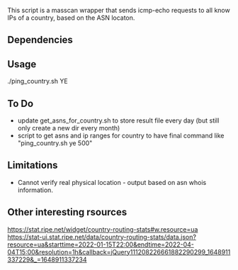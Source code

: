 
This script is a masscan wrapper that sends icmp-echo requests to all know IPs of a country, based on the ASN locaton.

## Dependencies

## Usage
./ping_country.sh YE
 

## To Do
- update get_asns_for_country.sh to store result file every day (but still only create a new dir every month)
- script to get asns and ip ranges for country to have final command like "ping_country.sh  ye 500"  

## Limitations
- Cannot verify real physical location - output based on asn whois information.

## Other interesting rsources

https://stat.ripe.net/widget/country-routing-stats#w.resource=ua
https://stat-ui.stat.ripe.net/data/country-routing-stats/data.json?resource=ua&starttime=2022-01-15T22:00&endtime=2022-04-04T15:00&resolution=1h&callback=jQuery111208226661882290299_1648911337229&_=1648911337234
